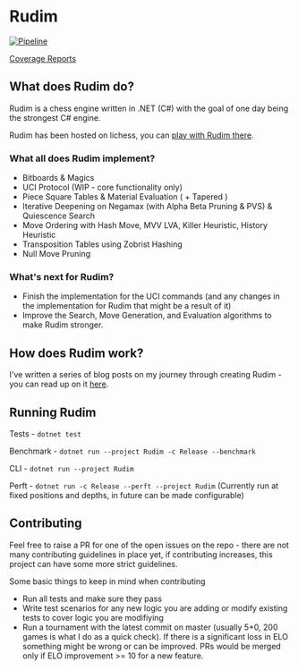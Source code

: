 # Rudim
[![Pipeline](https://github.com/znxftw/rudim/actions/workflows/pipeline.yml/badge.svg)](https://github.com/znxftw/rudim/actions/workflows/pipeline.yml)

[Coverage Reports](https://znxftw.github.io/rudim)

## What does Rudim do?

Rudim is a chess engine written in .NET (C#) with the goal of one day being the strongest C# engine.

Rudim has been hosted on lichess, you can [play with Rudim there](https://lichess.org/@/rudim-bot).  


### What all does Rudim implement?

- Bitboards & Magics
- UCI Protocol (WIP - core functionality only)
- Piece Square Tables & Material Evaluation ( + Tapered )
- Iterative Deepening on Negamax (with Alpha Beta Pruning & PVS) & Quiescence Search
- Move Ordering with Hash Move, MVV LVA, Killer Heuristic, History Heuristic
- Transposition Tables using Zobrist Hashing
- Null Move Pruning

### What's next for Rudim?

- Finish the implementation for the UCI commands (and any changes in the implementation for Rudim that might be a result of it)
- Improve the Search, Move Generation, and Evaluation algorithms to make Rudim stronger.

## How does Rudim work?

I've written a series of blog posts on my journey through creating Rudim - you can read up on it [here](https://vishnubhagyanath.dev/tags/rudim/).

## Running Rudim

Tests - `dotnet test`

Benchmark  - `dotnet run --project Rudim -c Release --benchmark`

CLI - `dotnet run --project Rudim`

Perft - `dotnet run -c Release --perft --project Rudim` (Currently run at fixed positions and depths, in future can be made configurable)

## Contributing

Feel free to raise a PR for one of the open issues on the repo - there are not many contributing guidelines in place yet, if contributing increases, this project can have some more strict guidelines.

Some basic things to keep in mind when contributing
- Run all tests and make sure they pass
- Write test scenarios for any new logic you are adding or modify existing tests to cover logic you are modifiying
- Run a tournament with the latest commit on master (usually 5+0, 200 games is what I do as a quick check). If there is a significant loss in ELO something might be wrong or can be improved. PRs would be merged only if ELO improvement >= 10 for a new feature.
